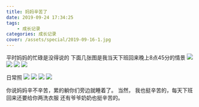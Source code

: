 ```yaml
---
title: 妈妈辛苦了
date: 2019-09-24 17:34:25
tags: 
    - 成长记录
categories: 成长记录
cover: /assets/special/2019-09-16-1.jpg
---
```

平时妈妈的忙碌是没得说的
下面几张图是我当天下班回来晚上8点45分的情景
![](/assets/special/2019-09-16-1.jpg)
![](/assets/special/2019-09-16-2.jpg)
![](/assets/special/2019-09-16-3.jpg)
![](/assets/special/2019-09-16-4.jpg)

日常照
![](/assets/special/2019-09-08-1.jpg)
![](/assets/special/2019-09-09-1.jpg)
![](/assets/special/2019-09-09-2.jpg)
![](/assets/special/2019-09-09-3.jpg)

你说妈妈辛不辛苦，累的躺你们旁边就睡着了。
当然， 我也挺辛苦的，每天下班回来还要给你两洗衣服
还有爷爷奶奶也挺辛苦的。
